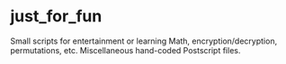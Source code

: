 # just_for_fun
Small scripts for entertainment or learning
Math, encryption/decryption, permutations, etc.
Miscellaneous hand-coded Postscript files.
